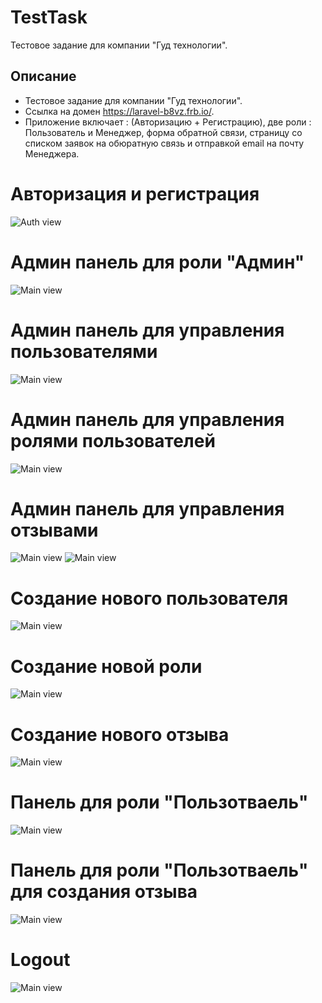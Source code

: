 # TestTask
Тестовое задание для компании "Гуд технологии".
## Описание
* Тестовое задание для компании "Гуд технологии".
* Ссылка на домен https://laravel-b8vz.frb.io/. 
* Приложение включает : (Авторизацию + Регистрацию), две роли : Пользователь и Менеджер, форма обратной связи, страницу со списком заявок на обюратную связь и отправкой email на почту Менеджера.
# Авторизация и регистрация
![Auth view](screenshots/auth+reg_page.png)
# Админ панель для роли "Админ"
![Main view](screenshots/admin_panel_page.png)
# Админ панель для управления пользователями
![Main view](screenshots/manage_user_admin_panel_page.png)
# Админ панель для управления ролями пользователей
![Main view](screenshots/manage_role_admin_panel_page.png)
# Админ панель для управления отзывами
![Main view](screenshots/manage_feedback_admin_panel_page.png)
![Main view](screenshots/manage_feedback_admin_panel_page_2.png)
# Создание нового пользователя
![Main view](screenshots/create_user_page_2.png)
# Создание новой роли
![Main view](screenshots/create_role_page_1.png)
# Создание нового отзыва
![Main view](screenshots/create_feedback_page_1.png)
# Панель для роли "Пользотваель"
![Main view](screenshots/user_panel.png)
# Панель для роли "Пользотваель" для создания отзыва
![Main view](screenshots/user_feedback_panel.png)
# Logout
![Main view](/screenshots/logout.png)
